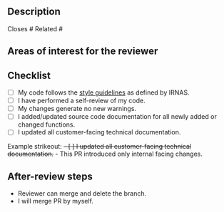 ## Description

<!--- A summary of the changes that this PR introduces. Provide a relevant motivation and context about this PR or link an issue that provides it. -->

Closes #
Related #

## Areas of interest for the reviewer

<!--- Which parts of the code should the code reviewer check?  -->

## Checklist

<!--- Check items that you fulfilled, strikeout the ones that do not apply and write why  -->
- [ ] My code follows the [style guidelines] as defined by IRNAS.
- [ ] I have performed a self-review of my code.
- [ ] My changes generate no new warnings.
- [ ] I added/updated source code documentation for all newly added or changed functions.
- [ ] I updated all customer-facing technical documentation.

Example strikeout:
~~- [ ] I updated all customer-facing technical documentation.~~ - This PR introduced only internal facing changes.

## After-review steps

<!--- Delete section or select one option -->
* Reviewer can merge and delete the branch.
* I will merge PR by myself.

[style guidelines]: https://github.com/IRNAS/irnas-guidelines-docs/blob/dev/docs/developer_guidelines.md
